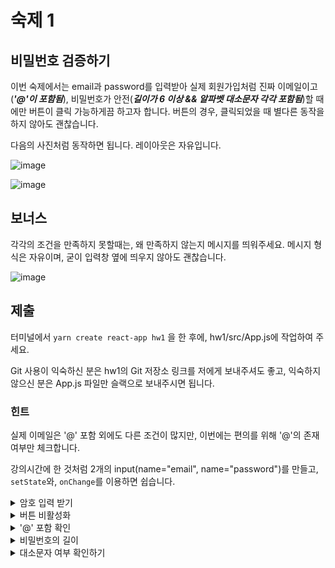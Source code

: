 # 숙제 1

## 비밀번호 검증하기
이번 숙제에서는 email과 password를 입력받아 실제 회원가입처럼 진짜 이메일이고(***'@'이 포함됨***), 비밀번호가 안전(***길이가 6 이상 && 알파벳 대소문자 각각 포함됨***)할 때에만 버튼이 클릭 가능하게끔 하고자 합니다.
버튼의 경우, 클릭되었을 때 별다른 동작을 하지 않아도 괜찮습니다.

다음의 사진처럼 동작하면 됩니다. 레이아웃은 자유입니다.

![image](https://user-images.githubusercontent.com/5348027/82224506-dd7aa780-995e-11ea-8b03-436f0c0954b6.png)

![image](https://user-images.githubusercontent.com/5348027/82224580-faaf7600-995e-11ea-91d8-8b987adcdd2f.png)


## 보너스
각각의 조건을 만족하지 못할때는, 왜 만족하지 않는지 메시지를 띄워주세요. 메시지 형식은 자유이며, 굳이 입력창 옆에 띄우지 않아도 괜찮습니다.

![image](https://user-images.githubusercontent.com/5348027/82225110-b5d80f00-995f-11ea-8f77-3308be8de78a.png)

## 제출
터미널에서
```yarn create react-app hw1```
을 한 후에, hw1/src/App.js에 작업하여 주세요.

Git 사용이 익숙하신 분은 hw1의 Git 저장소 링크를 저에게 보내주셔도 좋고, 익숙하지 않으신 분은 App.js 파일만 슬랙으로 보내주시면 됩니다.

### 힌트
실제 이메일은 '@' 포함 외에도 다른 조건이 많지만, 이번에는 편의를 위해 '@'의 존재 여부만 체크합니다.

강의시간에 한 것처럼 2개의 input(name="email", name="password")를 만들고, ```setState```와, ```onChange```를 이용하면 쉽습니다.

<details>
  <summary>암호 입력 받기</summary>
  
```input```의 ```type```을 ```"password"```로 설정하면 암호 입력칸을 만들 수 있습니다.
</details>

<details>
  <summary>버튼 비활성화</summary>
  
```button```의 ```disabled``` 속성을 이용하면 버튼의 활성화 여부를 결정할 수 있습니다.
</details>

<details>
  <summary>'@' 포함 확인</summary>
  
```console.log("abc".includes('@'))```

</details>

<details>
  <summary>비밀번호의 길이</summary>
  
```console.log("abc".length)```
</details>

<details>
  <summary>대소문자 여부 확인하기</summary>
  소문자: https://stackoverflow.com/questions/2830826/javascript-checking-for-any-lowercase-letters-in-a-string
</details>
